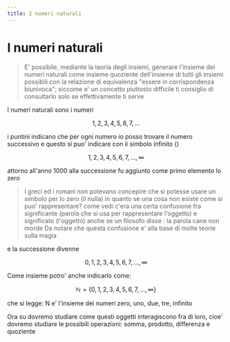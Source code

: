 ```yaml
---
title: I numeri naturali
---
```


I numeri naturali
===

> E' possibile, mediante la teoria degli insiemi, generare l'insieme dei numeri naturali come insieme quoziente dell'insieme di tutti gli insiemi possibili con la relazione di equivalenza "essere in corrispondenza biunivoca"; siccome e' un concetto piuttosto difficile ti consiglio di consultarlo solo se effettivamente ti serve

I numeri naturali sono i numeri

$$
1, 2, 3, 4, 5, 6, 7, \ldots
$$

i puntini indicano che per ogni numero io posso trovare il numero successivo e questo si puo' indicare con il simbolo infinito ()

$$
1, 2, 3, 4, 5, 6, 7, \ldots, \infty
$$

attorno all'anno 1000 alla successione fu aggiunto come primo elemento lo zero

> I greci ed i romani non potevano concepire che si potesse usare un simbolo per lo zero (il nulla) in quanto se una cosa non esiste come si puo' rappresentare? come vedi c'era una certa confusione fra significante (parola che si usa per rappresentare l'oggetto) e significato (l'oggetto) anche se un filosofo disse : la parola cane non morde
> Da notare che questa confusione e' alla base di molte teorie sulla magia

e la successione divenne

$$
0, 1, 2, 3, 4, 5, 6, 7, \ldots, \infty
$$

Come insieme potro' anche indicarlo come:

$$
\mathbb{N} = \{ 0, 1, 2, 3, 4, 5, 6, 7, \ldots, \infty \}
$$

che si legge: N e' l'insieme dei numeri zero, uno, due, tre,     infinito

Ora su dovremo studiare come questi oggetti interagiscono fra di loro, cioe' dovremo studiare le possibili operazioni: somma, prodotto, differenza e quoziente